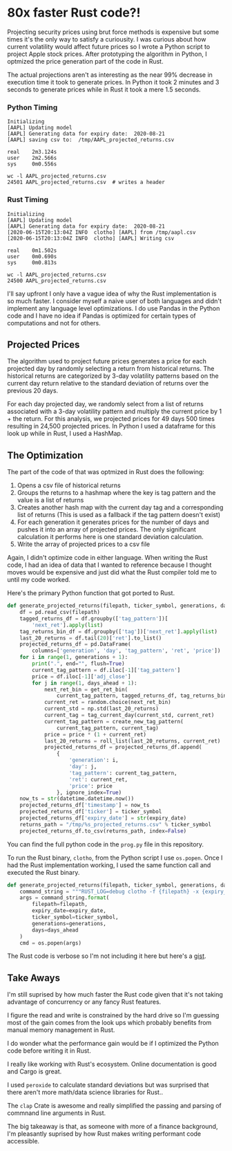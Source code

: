 # 80x faster Rust code?! 

Projecting security prices using brut force methods is expensive but some times it's the only way to satisfy a curiousity. I was curious about how current volatility would affect future prices so I wrote a Python script to project Apple stock prices. After prototyping the algorithm in Python, I optmized the price generation part of the code in Rust. 

The actual projections aren't as interesting as the near 99% decrease in execution time it took to generate prices. In Python it took 2 minutes and 3 seconds to generate prices while in Rust it took a mere 1.5 seconds. 

### Python Timing

```
Initializing
[AAPL] Updating model
[AAPL] Generating data for expiry date:  2020-08-21
[AAPL] saving csv to:  /tmp/AAPL_projected_returns.csv

real    2m3.124s
user    2m2.566s
sys     0m0.556s

wc -l AAPL_projected_returns.csv
24501 AAPL_projected_returns.csv  # writes a header
```


### Rust Timing

```
Initializing
[AAPL] Updating model
[AAPL] Generating data for expiry date:  2020-08-21
[2020-06-15T20:13:04Z INFO  clotho] [AAPL] from /tmp/aapl.csv
[2020-06-15T20:13:04Z INFO  clotho] [AAPL] Writing csv

real    0m1.502s
user    0m0.690s
sys     0m0.813s

wc -l AAPL_projected_returns.csv
24500 AAPL_projected_returns.csv
```

I'll say upfront I only have a vague idea of why the Rust implementation is so much faster. I consider myself a naive user of both languages and didn't implement any language level optimizations. I do use Pandas in the Python code and I have no idea if Pandas is optimized for certain types of computations and not for others.

## Projected Prices

The algorithm used to project future prices generates a price for each projected day by randomly selecting a return from historical returns. The historical returns are categorized by 3-day volatility patterns based on the current day return relative to the standard deviation of returns over the previous 20 days.

For each day projected day, we randomly select from a list of returns associated with a 3-day volatility pattern and multiply the current price by 1 + the return. For this analysis, we projected prices for 49 days 500 times resulting in 24,500 projected prices. In Python I used a dataframe for this look up while in Rust, I used a HashMap.

## The Optimization

The part of the code of that was optmized in Rust does the following:

1. Opens a csv file of historical returns
2. Groups the returns to a hashmap where the key is tag pattern and the value is a list of returns 
3. Creates another hash map with the current day tag and a corresponding list of returns (This is used as a fallback if the tag pattern doesn't exist)
4. For each generation it generates prices for the number of days and pushes it into an array of projected prices. The only significant calculation it performs here is one standard deviation calculation.
5. Write the array of projected prices to a csv file

Again, I didn't optimize code in either language. When writing the Rust code, I had an idea of data that I wanted to reference because I thought moves would be expensive and just did what the Rust compiler told me to until my code worked. 

Here's the primary Python function that got ported to Rust. 

```python
def generate_projected_returns(filepath, ticker_symbol, generations, days_ahead, expiry_date):
    df = pd.read_csv(filepath)
    tagged_returns_df = df.groupby(['tag_pattern'])[
        'next_ret'].apply(list)
    tag_returns_bin_df = df.groupby(['tag'])['next_ret'].apply(list)
    last_20_returns = df.tail(20)['ret'].to_list()
    projected_returns_df = pd.DataFrame(
        columns=['generation', 'day', 'tag_pattern', 'ret', 'price'])
    for i in range(1, generations + 1):
        print(".", end="", flush=True)
        current_tag_pattern = df.iloc[-1]['tag_pattern']
        price = df.iloc[-1]['adj_close']
        for j in range(1, days_ahead + 1):
            next_ret_bin = get_ret_bin(
                current_tag_pattern, tagged_returns_df, tag_returns_bin_df)
            current_ret = random.choice(next_ret_bin)
            current_std = np.std(last_20_returns)
            current_tag = tag_current_day(current_std, current_ret)
            current_tag_pattern = create_new_tag_pattern(
                current_tag_pattern, current_tag)
            price = price * (1 + current_ret)
            last_20_returns = roll_list(last_20_returns, current_ret)
            projected_returns_df = projected_returns_df.append(
                {
                    'generation': i,
                    'day': j,
                    'tag_pattern': current_tag_pattern,
                    'ret': current_ret,
                    'price': price
                }, ignore_index=True)
    now_ts = str(datetime.datetime.now())
    projected_returns_df['timestamp'] = now_ts
    projected_returns_df['ticker'] = ticker_symbol
    projected_returns_df['expiry_date'] = str(expiry_date)
    returns_path = "/tmp/%s_projected_returns.csv" % ticker_symbol
    projected_returns_df.to_csv(returns_path, index=False)
```

You can find the full python code in the `prog.py` file in this repository.

To run the Rust binary, `clotho`, from the Python script I use `os.popen`. Once I had the Rust implementation working, I used the same function call and executed the Rust binary.

```python
def generate_projected_returns(filepath, ticker_symbol, generations, days_ahead, expiry_date):
    command_string = """RUST_LOG=debug clotho -f {filepath} -x {expiry_date} -t {ticker_symbol} -g {generations} -d {days}"""
    args = command_string.format(
        filepath=filepath,
        expiry_date=expiry_date,
        ticker_symbol=ticker_symbol,
        generations=generations,
        days=days_ahead
    )
    cmd = os.popen(args)
```

The Rust code is verbose so I'm not including it here but here's a [gist](https://gist.github.com/choiway/a1bb9d92f5753a5b7781b3814e40ba77). 

## Take Aways

I'm still suprised by how much faster the Rust code given that it's not taking advantage of concurrency or any fancy Rust features. 

I figure the read and write is constrained by the hard drive so I'm guessing most of the gain comes from the look ups which probably benefits from manual memory management in Rust.

I do wonder what the performance gain would be if I optimized the Python code before writing it in Rust. 

I really like working with Rust's ecosystem. Online documentation is good and Cargo is great. 

I used `peroxide` to calculate standard deviations but was surprised that there aren't more math/data science  libraries for Rust.. 

The `clap` Crate is awesome and really simplified the passing and parsing of commnand line arguments in Rust. 

The big takeaway is that, as someone with more of a finance background, I'm pleasantly suprised by how Rust makes writing performant code accessible. 
